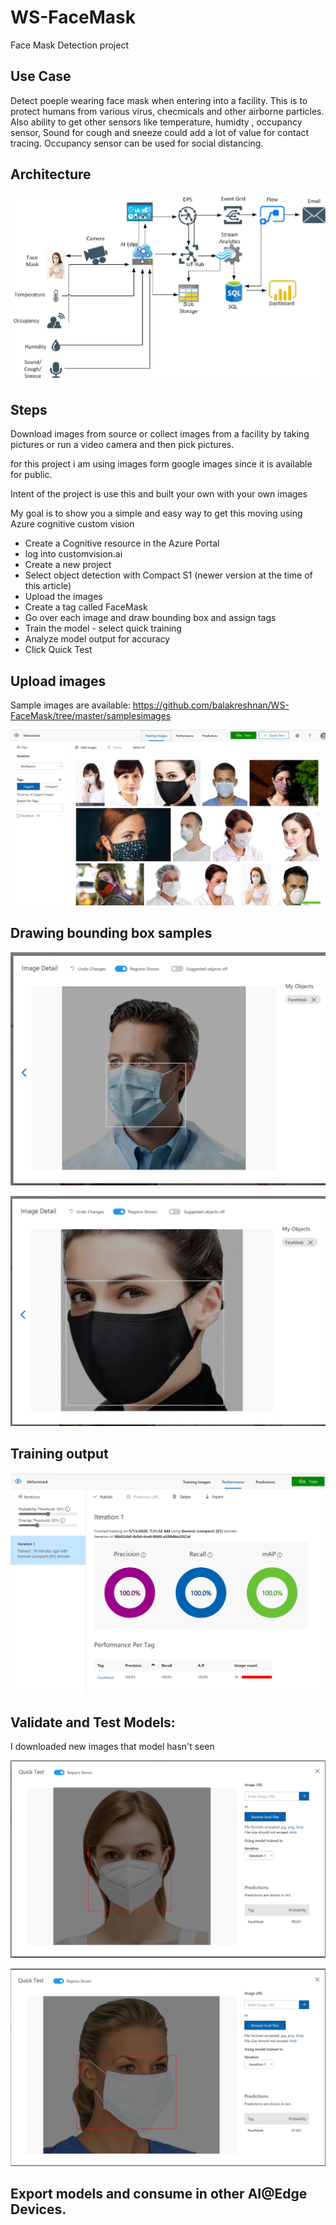 # WS-FaceMask

Face Mask Detection project

## Use Case

Detect poeple wearing face mask when entering into a facility. This is to protect humans from various virus, checmicals and other airborne particles. Also ability to get other sensors like temperature, humidty , occupancy sensor, Sound for cough and sneeze could add a lot of value for contact tracing. Occupancy sensor can be used for social distancing.

## Architecture

![alt text](https://github.com/balakreshnan/WS-FaceMask/blob/master/images/wsfacemask.jpg "Architecture")

## Steps

Download images from source or collect images from a facility by taking pictures or run a video camera and then pick pictures.

for this project i am using images form google images since it is available for public.

Intent of the project is use this and built your own with your own images

My goal is to show you a simple and easy way to get this moving using Azure cognitive custom vision

- Create a Cognitive resource in the Azure Portal
- log into customvision.ai
- Create a new project 
- Select object detection with Compact S1 (newer version at the time of this article)
- Upload the images
- Create a tag called FaceMask
- Go over each image and draw bounding box and assign tags
- Train the model - select quick training
- Analyze model output for accuracy
- Click Quick Test 

## Upload images

Sample images are available: https://github.com/balakreshnan/WS-FaceMask/tree/master/samplesimages

![alt text](https://github.com/balakreshnan/WS-FaceMask/blob/master/images/Capture.JPG "list of images")

## Drawing bounding box samples

![alt text](https://github.com/balakreshnan/WS-FaceMask/blob/master/images/fm1.jpg "Face Mask")

![alt text](https://github.com/balakreshnan/WS-FaceMask/blob/master/images/fm2.jpg "Face Mask")

## Training output

![alt text](https://github.com/balakreshnan/WS-FaceMask/blob/master/images/output1.jpg "Training Accuracy")

## Validate and Test Models:

I downloaded new images that model hasn't seen

![alt text](https://github.com/balakreshnan/WS-FaceMask/blob/master/images/validation.jpg "Test")

![alt text](https://github.com/balakreshnan/WS-FaceMask/blob/master/images/validation1.jpg "Vaidation")

## Export models and consume in other AI@Edge Devices.